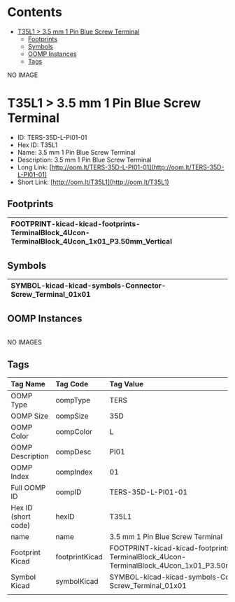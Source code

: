 



Contents
========

* [T35L1 > 3.5 mm 1 Pin Blue Screw Terminal](#t35l1--35-mm-1-pin-blue-screw-terminal)
	* [Footprints](#footprints)
	* [Symbols](#symbols)
	* [OOMP Instances](#oomp-instances)
	* [Tags](#tags)
  
NO IMAGE  
# T35L1 > 3.5 mm 1 Pin Blue Screw Terminal

- ID: TERS-35D-L-PI01-01
- Hex ID: T35L1
- Name: 3.5 mm 1 Pin Blue Screw Terminal
- Description: 3.5 mm 1 Pin Blue Screw Terminal
- Long Link: [http://oom.lt/TERS-35D-L-PI01-01](http://oom.lt/TERS-35D-L-PI01-01)
- Short Link: [http://oom.lt/T35L1](http://oom.lt/T35L1)

## Footprints
  

|![]()<br>FOOTPRINT-kicad-kicad-footprints-TerminalBlock_4Ucon-TerminalBlock_4Ucon_1x01_P3.50mm_Vertical||||
| :--- | :--- | :--- | :--- |

## Symbols
  

|![]()<br>SYMBOL-kicad-kicad-symbols-Connector-Screw_Terminal_01x01||||
| :--- | :--- | :--- | :--- |

## OOMP Instances
  

|||||
| :--- | :--- | :--- | :--- |
  
NO IMAGES  
## Tags
  

|Tag Name|Tag Code|Tag Value|
| :--- | :--- | :--- |
|OOMP Type|oompType|TERS|
|OOMP Size|oompSize|35D|
|OOMP Color|oompColor|L|
|OOMP Description|oompDesc|PI01|
|OOMP Index|oompIndex|01|
|Full OOMP ID|oompID|TERS-35D-L-PI01-01|
|Hex ID (short code)|hexID|T35L1|
|name|name|3.5 mm 1 Pin Blue Screw Terminal|
|Footprint Kicad|footprintKicad|FOOTPRINT-kicad-kicad-footprints-TerminalBlock_4Ucon-TerminalBlock_4Ucon_1x01_P3.50mm_Vertical|
|Symbol Kicad|symbolKicad|SYMBOL-kicad-kicad-symbols-Connector-Screw_Terminal_01x01|
||||
